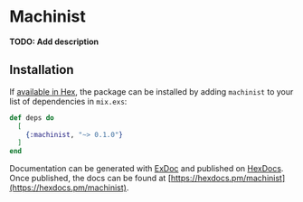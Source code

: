 # Machinist

**TODO: Add description**

## Installation

If [available in Hex](https://hex.pm/docs/publish), the package can be installed
by adding `machinist` to your list of dependencies in `mix.exs`:

```elixir
def deps do
  [
    {:machinist, "~> 0.1.0"}
  ]
end
```

Documentation can be generated with [ExDoc](https://github.com/elixir-lang/ex_doc)
and published on [HexDocs](https://hexdocs.pm). Once published, the docs can
be found at [https://hexdocs.pm/machinist](https://hexdocs.pm/machinist).

